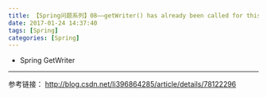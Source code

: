 ```yaml
---
title: 【Spring问题系列】08——getWriter() has already been called for this response
date: 2017-01-24 14:37:40
tags: [Spring]
categories: [Spring]
---
```

- Spring GetWriter
<!-- more -->

--------------------------------


参考链接：
http://blog.csdn.net/li396864285/article/details/78122296